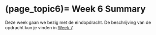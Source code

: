 (page_topic6)=
Week 6 Summary
=======================

Deze week gaan we bezig met de eindopdracht. De beschrijving van de opdracht kun je vinden in [Week 7](../../files/https://remi-ui.github.io/python_tb/class/week07/week07_summary.html).
